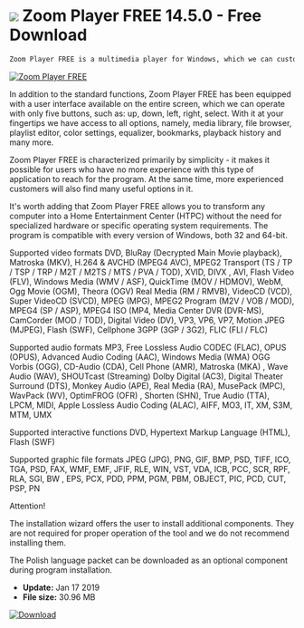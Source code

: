 # ![](https://cdn.softexe.net/static/icon/2/zoom-player-free-9303.png) Zoom Player FREE 14.5.0 - Free Download

```sh
Zoom Player FREE is a multimedia player for Windows, which we can customize according to your preferences. The program uses Smart Play technology, offering support for a wide range of audio and video file formats, high operational stability and performance at work.
```
[![Zoom Player FREE](https://gallery.dpcdn.pl/imgc/Tools/51277/g_-_420x350_1.5_-_x20140520201929_0.png)](https://softexe.net/win/multimedia/audio-video-players/zoom-player-free:acRc.html)

In addition to the standard functions, Zoom Player FREE has been equipped with a user interface available on the entire screen, which we can operate with only five buttons, such as: up, down, left, right, select. With it at your fingertips we have access to all options, namely, media library, file browser, playlist editor, color settings, equalizer, bookmarks, playback history and many more.
 
 Zoom Player FREE is characterized primarily by simplicity - it makes it possible for users who have no more experience with this type of application to reach for the program. At the same time, more experienced customers will also find many useful options in it.
 
 It's worth adding that Zoom Player FREE allows you to transform any computer into a Home Entertainment Center (HTPC) without the need for specialized hardware or specific operating system requirements. The program is compatible with every version of Windows, both 32 and 64-bit.
 
 Supported video formats 
 DVD, BluRay (Decrypted Main Movie playback), Matroska (MKV), H.264 &amp; AVCHD (MPEG4 AVC), MPEG2 Transport (TS / TP / TSP / TRP / M2T / M2TS / MTS / PVA / TOD), XVID, DIVX , AVI, Flash Video (FLV), Windows Media (WMV / ASF), QuickTime (MOV / HDMOV), WebM, Ogg Movie (OGM), Theora (OGV) Real Media (RM / RMVB), VideoCD (VCD), Super VideoCD (SVCD), MPEG (MPG), MPEG2 Program (M2V / VOB / MOD), MPEG4 (SP / ASP), MPEG4 ISO (MP4, Media Center DVR (DVR-MS), CamCorder (MOD / TOD), Digital Video (DV), VP3, VP6, VP7, Motion JPEG (MJPEG), Flash (SWF), Cellphone 3GPP (3GP / 3G2), FLIC (FLI / FLC)
 
 Supported audio formats
 MP3, Free Lossless Audio CODEC (FLAC), OPUS (OPUS), Advanced Audio Coding (AAC), Windows Media (WMA) OGG Vorbis (OGG), CD-Audio (CDA), Cell Phone (AMR), Matroska (MKA) , Wave Audio (WAV), SHOUTcast (Streaming) Dolby Digital (AC3), Digital Theater Surround (DTS), Monkey Audio (APE), Real Media (RA), MusePack (MPC), WavPack (WV), OptimFROG (OFR) , Shorten (SHN), True Audio (TTA), LPCM, MIDI, Apple Lossless Audio Coding (ALAC), AIFF, MO3, IT, XM, S3M, MTM, UMX
 
 Supported interactive functions
 DVD, Hypertext Markup Language (HTML), Flash (SWF)
 
 Supported graphic file formats
 JPEG (JPG), PNG, GIF, BMP, PSD, TIFF, ICO, TGA, PSD, FAX, WMF, EMF, JFIF, RLE, WIN, VST, VDA, ICB, PCC, SCR, RPF, RLA, SGI, BW , EPS, PCX, PDD, PPM, PGM, PBM, OBJECT, PIC, PCD, CUT, PSP, PN
 
 Attention!
 
 The installation wizard offers the user to install additional components. They are not required for proper operation of the tool and we do not recommend installing them.
 
 The Polish language packet can be downloaded as an optional component during program installation.


- **Update:** Jan 17 2019
- **File size:** 30.96 MB

[![Download](https://cdn.softexe.net/static/img/download.png)](https://softexe.net/win/multimedia/audio-video-players/zoom-player-free:acRc.html)

